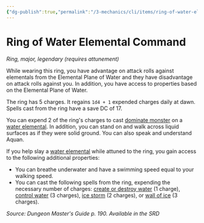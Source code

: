 ```yaml
---
{"dg-publish":true,"permalink":"/3-mechanics/cli/items/ring-of-water-elemental-command/","tags":["ttrpg-cli/compendium/src/5e/dmg","ttrpg-cli/item/attunement/required","ttrpg-cli/item/rarity/legendary","ttrpg-cli/item/tier/major","ttrpg-cli/item/wondrous/ring"]}
---
```


# Ring of Water Elemental Command
*Ring, major, legendary (requires attunement)*  



While wearing this ring, you have advantage on attack rolls against elementals from the Elemental Plane of Water and they have disadvantage on attack rolls against you. In addition, you have access to properties based on the Elemental Plane of Water.

The ring has 5 charges. It regains `1d4 + 1` expended charges daily at dawn. Spells cast from the ring have a save DC of 17.

You can expend 2 of the ring's charges to cast [dominate monster](3-Mechanics/CLI/spells/dominate-monster.md) on a [water elemental](3-Mechanics/CLI/bestiary/elemental/water-elemental.md). In addition, you can stand on and walk across liquid surfaces as if they were solid ground. You can also speak and understand Aquan.

If you help slay a [water elemental](3-Mechanics/CLI/bestiary/elemental/water-elemental.md) while attuned to the ring, you gain access to the following additional properties:

- You can breathe underwater and have a swimming speed equal to your walking speed.  
- You can cast the following spells from the ring, expending the necessary number of charges: [create or destroy water](3-Mechanics/CLI/spells/create-or-destroy-water.md) (1 charge), [control water](3-Mechanics/CLI/spells/control-water.md) (3 charges), [ice storm](3-Mechanics/CLI/spells/ice-storm.md) (2 charges), or [wall of ice](3-Mechanics/CLI/spells/wall-of-ice.md) (3 charges).  

*Source: Dungeon Master's Guide p. 190. Available in the <span title='Systems Reference Document (5.1)'>SRD</span>*